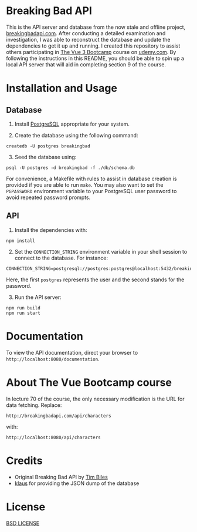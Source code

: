 # Breaking Bad API

This is the API server and database from the now stale and offline project, [breakingbadapi.com][]. After conducting a detailed examination and investigation, I was able to reconstruct the database and update the dependencies to get it up and running. I created this repository to assist others participating in [The Vue 3 Bootcamp][] course on [udemy.com][]. By following the instructions in this README, you should be able to spin up a local API server that will aid in completing section 9 of the course.

# Installation and Usage

## Database

1) Install [PostgreSQL][] appropriate for your system.

2) Create the database using the following command:

```
createdb -U postgres breakingbad
```

3) Seed the database using:

```
psql -U postgres -d breakingbad -f ./db/schema.db
```

For convenience, a Makefile with rules to assist in database creation is provided if you are able to run `make`. You may also want to set the `PGPASSWORD` environment variable to your PostgreSQL user password to avoid repeated password prompts.

## API

1) Install the dependencies with:

```
npm install
```

2) Set the `CONNECTION_STRING` environment variable in your shell session to connect to the database. For instance:

```
CONNECTION_STRING=postgresql://postgres:postgres@localhost:5432/breakingbad
```

Here, the first `postgres` represents the user and the second stands for the password.

3) Run the API server:

```
npm run build
npm run start
```

# Documentation

To view the API documentation, direct your browser to `http://localhost:8080/documentation`.

# About The Vue Bootcamp course

In lecture 70 of the course, the only necessary modification is the URL for data fetching. Replace:

```
http://breakingbadapi.com/api/characters
```

with:

```
http://localhost:8080/api/characters
```

# Credits

- Original Breaking Bad API by [Tim Biles][]
- [klaus][] for providing the JSON dump of the database

# License

[BSD LICENSE][]

[breakingbadapi.com]: https://github.com/timbiles/Breaking-Bad--API
[The Vue 3 Bootcamp]: https://www.udemy.com/course/the-vue-3-bootcamp-the-complete-developer-guide
[udemy.com]: https://www.udemy.com
[PostgreSQL]: https://www.postgresql.org/download/
[Tim Biles]: https://github.com/timbiles
[klaus]: https://github.com/nickdyar
[BSD LICENSE]: ./LICENSE.rst
